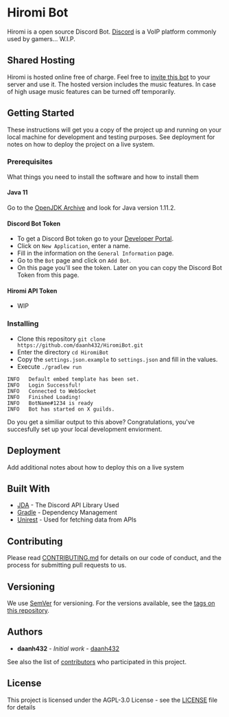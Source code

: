 # Hiromi Bot

Hiromi is a open source Discord Bot. [Discord](https://discordapp.com/) is a VoIP platform commonly used by gamers... W.I.P.

## Shared Hosting

Hiromi is hosted online free of charge. Feel free to [invite this bot](https://discordapp.com/api/oauth2/authorize?client_id=629044583258390538&permissions=1564470519&scope=bot) to your server and use it. The hosted version includes the music features. In case of high usage music features can be turned off temporarily.

## Getting Started

These instructions will get you a copy of the project up and running on your local machine for development and testing purposes. See deployment for notes on how to deploy the project on a live system.

### Prerequisites

What things you need to install the software and how to install them

#### Java 11
Go to the [OpenJDK Archive](https://jdk.java.net/archive/) and look for Java version 1.11.2.

#### Discord Bot Token
- To get a Discord Bot token go to your [Developer Portal](https://discordapp.com/developers/applications).
- Click on ``New Application``, enter a name.
- Fill in the information on the ``General Information`` page.
- Go to the ``Bot`` page and click on ``Add Bot``.
- On this page you'll see the token. Later on you can copy the Discord Bot Token from this page.

#### Hiromi API Token
- WIP

### Installing

- Clone this repository ``git clone https://github.com/daanh432/HiromiBot.git``
- Enter the directory ``cd HiromiBot``
- Copy the ``settings.json.example`` to ``settings.json`` and fill in the values.
- Execute ``./gradlew run`` 

```
INFO   Default embed template has been set.
INFO   Login Successful!
INFO   Connected to WebSocket
INFO   Finished Loading!
INFO   BotName#1234 is ready
INFO   Bot has started on X guilds.
```
Do you get a similiar output to this above? Congratulations, you've succesfully set up your local development enviorment.

## Deployment

Add additional notes about how to deploy this on a live system

## Built With

* [JDA](https://github.com/DV8FromTheWorld/JDA) - The Discord API Library Used
* [Gradle](https://gradle.org/) - Dependency Management
* [Unirest](https://github.com/Kong/unirest-java) - Used for fetching data from APIs

## Contributing

Please read [CONTRIBUTING.md](https://gist.github.com/daanh432/b24679402957c63ec426) for details on our code of conduct, and the process for submitting pull requests to us.

## Versioning

We use [SemVer](http://semver.org/) for versioning. For the versions available, see the [tags on this repository](https://github.com/daanh432/HiromiBot/tags). 

## Authors

* **daanh432** - *Initial work* - [daanh432](https://github.com/daanh432)

See also the list of [contributors](https://github.com/daanh432/HiromiBot/contributors) who participated in this project.

## License

This project is licensed under the AGPL-3.0 License - see the [LICENSE](LICENSE) file for details
